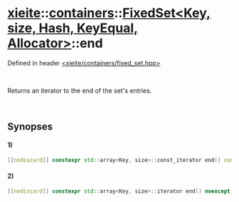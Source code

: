 # [xieite](../../../../../../xieite.md)\:\:[containers](../../../../../../containers.md)\:\:[FixedSet<Key, size, Hash, KeyEqual, Allocator>](../../../../fixed_set.md)\:\:end
Defined in header [<xieite/containers/fixed_set.hpp>](../../../../../../../include/xieite/containers/fixed_set.hpp)

&nbsp;

Returns an iterator to the end of the set's entries.

&nbsp;

## Synopses
#### 1)
```cpp
[[nodiscard]] constexpr std::array<Key, size>::const_iterator end() const noexcept;
```
#### 2)
```cpp
[[nodiscard]] constexpr std::array<Key, size>::iterator end() noexcept;
```
